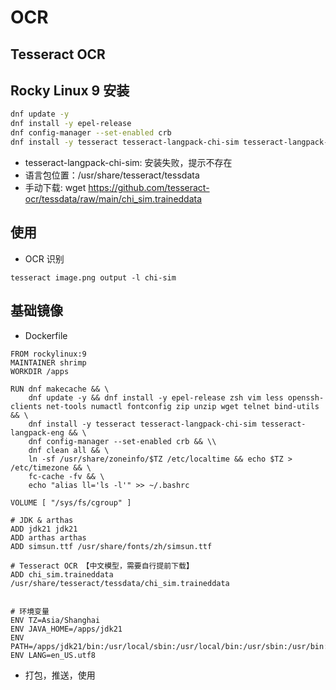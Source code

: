 # OCR

## Tesseract OCR


## Rocky Linux 9 安装

```bash
dnf update -y
dnf install -y epel-release
dnf config-manager --set-enabled crb
dnf install -y tesseract tesseract-langpack-chi-sim tesseract-langpack-eng

```

- tesseract-langpack-chi-sim: 安装失败，提示不存在
- 语言包位置：/usr/share/tesseract/tessdata
- 手动下载: wget https://github.com/tesseract-ocr/tessdata/raw/main/chi_sim.traineddata


## 使用

- OCR 识别

```shell
tesseract image.png output -l chi-sim

```


## 基础镜像

- Dockerfile

```shell
FROM rockylinux:9
MAINTAINER shrimp
WORKDIR /apps

RUN dnf makecache && \
    dnf update -y && dnf install -y epel-release zsh vim less openssh-clients net-tools numactl fontconfig zip unzip wget telnet bind-utils && \
    dnf install -y tesseract tesseract-langpack-chi-sim tesseract-langpack-eng && \
    dnf config-manager --set-enabled crb && \\
    dnf clean all && \
    ln -sf /usr/share/zoneinfo/$TZ /etc/localtime && echo $TZ > /etc/timezone && \
    fc-cache -fv && \
    echo "alias ll='ls -l'" >> ~/.bashrc

VOLUME [ "/sys/fs/cgroup" ]

# JDK & arthas
ADD jdk21 jdk21
ADD arthas arthas
ADD simsun.ttf /usr/share/fonts/zh/simsun.ttf

# Tesseract OCR 【中文模型，需要自行提前下载】
ADD chi_sim.traineddata /usr/share/tesseract/tessdata/chi_sim.traineddata


# 环境变量
ENV TZ=Asia/Shanghai
ENV JAVA_HOME=/apps/jdk21
ENV PATH=/apps/jdk21/bin:/usr/local/sbin:/usr/local/bin:/usr/sbin:/usr/bin:/sbin:/bin
ENV LANG=en_US.utf8

```

- 打包，推送，使用
